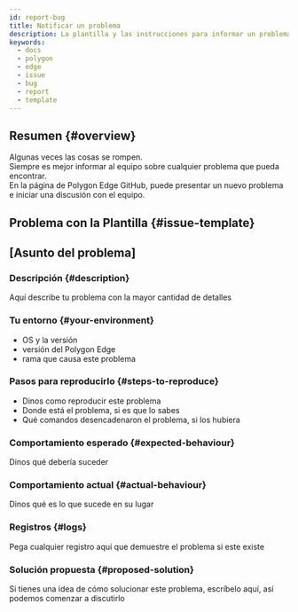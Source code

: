 ```yaml
---
id: report-bug
title: Notificar un problema
description: La plantilla y las instrucciones para informar un problema de Polygon Edge.
keywords:
  - docs
  - polygon
  - edge
  - issue
  - bug
  - report
  - template
---
```


## Resumen {#overview}

Algunas veces las cosas se rompen. <br />
 Siempre es mejor informar al equipo sobre cualquier problema que pueda encontrar.<br />
 En la página de Polygon Edge GitHub, puede presentar un nuevo problema e iniciar una discusión con el equipo.

## Problema con la Plantilla {#issue-template}

## [Asunto del problema]

### Descripción {#description}

Aquí describe tu problema con la mayor cantidad de detalles

### Tu entorno {#your-environment}

* OS y la versión
* versión del Polygon Edge
* rama que causa este problema

### Pasos para reproducirlo {#steps-to-reproduce}

* Dinos como reproducir este problema <br />
* Donde está el problema, si es que lo sabes <br />
* Qué comandos desencadenaron el problema, si los hubiera

### Comportamiento esperado {#expected-behaviour}

Dinos qué debería suceder

### Comportamiento actual {#actual-behaviour}

Dinos qué es lo que sucede en su lugar

### Registros {#logs}

Pega cualquier registro aquí que demuestre el problema si este existe

### Solución propuesta {#proposed-solution}

Si tienes una idea de cómo solucionar este problema, escríbelo aquí, así podemos comenzar a discutirlo
